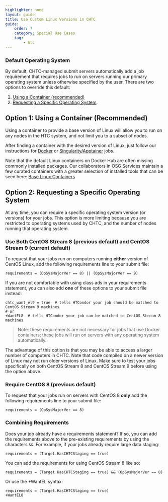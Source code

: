 ```yaml
---
highlighter: none
layout: guide
title: Use Custom Linux Versions in CHTC
guide: 
    order: 7
    category: Special Use Cases
    tag:
        - htc
--- 
```


### Default Operating System

By default, CHTC-managed submit servers automatically add a job 
requirement that requires jobs to run on servers running our primary operating system unless otherwise specified by the user. There are two options to override this
default: 

1. [Using a Container (recommended)](#option-1-using-a-container-recommended)
1. [Requesting a Specific
Operating System](#option-2-requesting-a-specific-operating-system).

## Option 1: Using a Container (Recommended)

Using a container to provide a base version of Linux will allow you to 
run on any nodes in the HTC system, and not limit you to a subset of nodes. 

After finding a container with the desired version of Linux, just follow our instructions 
for [Docker](docker-jobs.html) or [Singularity/Apptainer](singularity-htc.html) jobs. 

Note that the default Linux containers on Docker Hub are often missing commonly installed 
packages. Our collaborators in OSG Services maintain a few curated containers with a 
greater selection of installed tools that 
can be seen here: [Base Linux Containers](https://portal.osg-htc.org/documentation/htc_workloads/using_software/available-containers-list/#base)

## Option 2: Requesting a Specific Operating System

At any time, you can require a specific operating system 
version (or versions) for your jobs. This option is more limiting because 
you are restricted to operating systems used by CHTC, and the number of nodes 
running that operating system. 

### Use Both CentOS Stream 8 (previous default) and CentOS Stream 9 (current default)

To request that your jobs run on computers running **either** version of 
CentOS Linux, add the following requirements line to your submit file:

``` {.sub}
requirements = (OpSysMajorVer == 8) || (OpSysMajorVer == 9)
```
If you are not comfortable with using class ads in your requirements statement, you can also add **one** of these options to your submit file instead: 

```{.sub}
chtc_want_el9 = true  # tells HTCondor your job should be matched to CentOS Stream 9 machines
# or
+WantEL8  # tells HTCondor your job can be matched to CentOS Stream 8 machines
```
> Note: these requirements are not necessary for jobs that use Docker containers; 
> these jobs will run on servers with any operating system automatically. 

The advantage of this option is that you may be able to access a
larger number of computers in CHTC. Note that code compiled on a
newer version of Linux may not run older versions of Linux. Make
sure to test your jobs specifically on both CentOS Stream 8 and CentOS Stream 9
before using the option above.

### Require CentOS 8 (previous default)

To request that your jobs run on servers with CentOS 8 **only** add the
following requirements line to your submit file:

``` {.sub}
requirements = (OpSysMajorVer == 8)
```

### Combining Requirements

Does your job already have a requirements statement? If so, you can
add the requirements above to the pre-existing requirements by using
the characters `&&`. For example, if your jobs already require large
data staging:

``` {.submit}
requirements = (Target.HasCHTCStaging == true) 
```

You can add the requirements for using CentOS Stream 8 like so:

``` {.submit}
requirements = (Target.HasCHTCStaging == true) && (OpSysMajorVer == 8)
```
Or use the +WantEL syntax: 

``` {.submit}
requirements = (Target.HasCHTCStaging == true)
+WantEL8 
```



